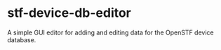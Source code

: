 # stf-device-db-editor
A simple GUI editor for adding and editing data for the OpenSTF device database.
